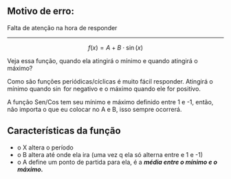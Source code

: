 
## Motivo de erro:

Falta de atenção na hora de responder

---

$$
f(x) = A + B\cdot \sin (x)
$$

Veja essa função, quando ela atingirá o mínimo e quando atingirá o máximo?

Como são funções periódicas/cíclicas é muito fácil responder. Atingirá o mínimo quando $\sin$ for negativo e o máximo quando ele for positivo.

A função Sen/Cos tem seu mínimo e máximo definido entre 1 e -1, então, não importa o que eu colocar no A e B, isso sempre ocorrerá. 

## Características da função

- o X altera o período
- o B altera até onde ela ira (uma vez q ela só alterna entre e 1 e -1)
- o A define um ponto de partida para ela, é a ***média entre o mínimo e o máximo.*** 